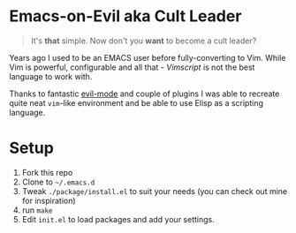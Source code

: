 # Emacs-on-Evil aka Cult Leader

> It's **that** simple. Now don't you **want** to become a cult leader?

Years ago I used to be an EMACS user before fully-converting to Vim.
While Vim is powerful, configurable and all that - *Vimscript* is not the
best language to work with.

Thanks to fantastic [evil-mode](https://gitorious.org/evil/pages/Home)
and couple of plugins I was able to recreate quite neat `vim`-like environment and
be able to use Elisp as a scripting language.

# Setup

1. Fork this repo
1. Clone to `~/.emacs.d`
2. Tweak `./package/install.el` to suit your needs (you can check out mine for inspiration)
2. run `make`
3. Edit `init.el` to load packages and add your settings.

